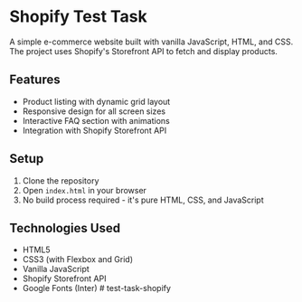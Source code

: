 # Shopify Test Task

A simple e-commerce website built with vanilla JavaScript, HTML, and CSS. The project uses Shopify's Storefront API to fetch and display products.

## Features

- Product listing with dynamic grid layout
- Responsive design for all screen sizes
- Interactive FAQ section with animations
- Integration with Shopify Storefront API

## Setup

1. Clone the repository
2. Open `index.html` in your browser
3. No build process required - it's pure HTML, CSS, and JavaScript

## Technologies Used

- HTML5
- CSS3 (with Flexbox and Grid)
- Vanilla JavaScript
- Shopify Storefront API
- Google Fonts (Inter) # test-task-shopify
